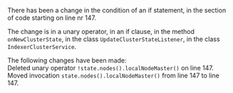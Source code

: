 There has been a change in the condition of an if statement, in the section of code starting on line nr 147.
  
The change is in a unary operator, in an if clause, in the method ```onNewClusterState```, in the class ```UpdateClusterStateListener```, in the class ```IndexerClusterService```.
  
The following changes have been made:  
Deleted unary operator ```!state.nodes().localNodeMaster()``` on line 147.  
Moved invocation ```state.nodes().localNodeMaster()``` from line 147 to line 147.  
